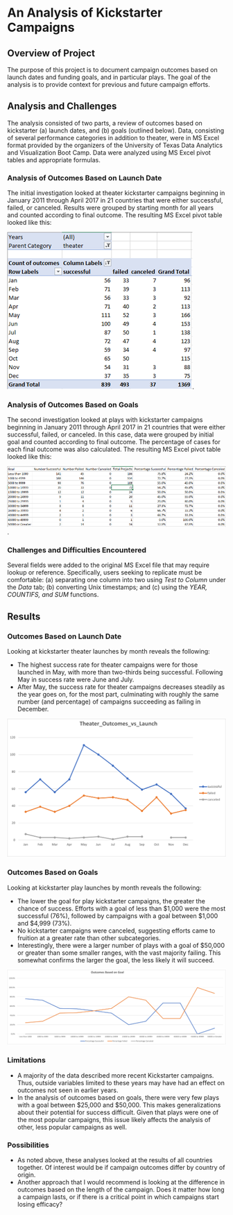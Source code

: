 # An Analysis of Kickstarter Campaigns

## Overview of Project

The purpose of this project is to document campaign outcomes based on launch dates and funding goals, and in particular plays. The goal of the analysis is to provide context for previous and future campaign efforts.   

## Analysis and Challenges

The analysis consisted of two parts, a review of outcomes based on kickstarter (a) launch dates, and (b) goals (outlined below). Data, consisting of several performance categories in addition to theater, were in MS Excel format provided by the organizers of the University of Texas Data Analytics and Visualization Boot Camp. Data were analyzed using MS Excel pivot tables and appropriate formulas.  

### Analysis of Outcomes Based on Launch Date

The initial investigation looked at theater kickstarter campaigns beginning in January 2011 through April 2017 in 21 countries that were either successful, failed, or canceled. Results were grouped by starting month for all years and counted according to final outcome. The resulting MS Excel pivot table looked like this: 

![Theater Outcomes vs Launch_Pivot](Theater_Outcomes_vs_Launch_Pivot.png).

### Analysis of Outcomes Based on Goals

The second investigation looked at plays with kickstarter campaigns beginning in January 2011 through April 2017 in 21 countries that were either successful, failed, or canceled. In this case, data were grouped by initial goal and counted according to final outcome. The percentage of cases for each final outcome was also calculated. The resulting MS Excel pivot table looked like this: 

![Outcomes_Based_on_Goal_Table](Outcomes_Based_on_Goal_Table.png).

### Challenges and Difficulties Encountered

Several fields were added to the original MS Excel file that may require lookup or reference. Specifically, users seeking to replicate must be comfortable: (a) separating one column into two using *Test to Column* under the *Data* tab; (b) converting Unix timestamps; and (c) using the *YEAR, COUNTIFS, and SUM* functions.  

## Results

### Outcomes Based on Launch Date

Looking at kickstarter theater launches by month reveals the following:
- The highest success rate for theater campaigns were for those launched in May, with more than two-thirds being successful. Following May in success rate were June and July. 
- After May, the success rate for theater campaigns decreases steadily as the year goes on, for the most part, culminating with roughly the same number (and percentage) of campaigns succeeding as failing in December.   

![Theater Outcomes vs Launch](Theater_Outcomes_vs_Launch.png)

### Outcomes Based on Goals

Looking at kickstarter play launches by month reveals the following:
- The lower the goal for play kickstarter campaigns, the greater the chance of success. Efforts with a goal of less than $1,000 were the most successful (76%), followed by campaigns with a goal between $1,000 and $4,999 (73%).  
- No kickstarter campaigns were canceled, suggesting efforts came to fruition at a greater rate than other subcategories. 
- Interestingly, there were a larger number of plays with a goal of $50,000 or greater than some smaller ranges, with the vast majority failing. This somewhat confirms the larger the goal, the less likely it will succeed.

![Outcomes_Based_on_Goal](Outcomes_Based_on_Goal.png)

### Limitations
- A majority of the data described more recent Kickstarter campaigns. Thus, outside variables limited to these years may have had an effect on outcomes not seen in earlier years.  
- In the analysis of outcomes based on goals, there were very few plays with a goal between $25,000 and $50,000. This makes generalizations about their potential for success difficult. Given that plays were one of the most popular campaigns, this issue likely affects the analysis of other, less popular campaigns as well. 

### Possibilities 
- As noted above, these analyses looked at the results of all countries together. Of interest would be if campaign outcomes differ by country of origin. 
- Another approach that I would recommend is looking at the difference in outcomes based on the length of the campaign. Does it matter how long a campaign lasts, or if there is a critical point in which campaigns start losing efficacy?  
